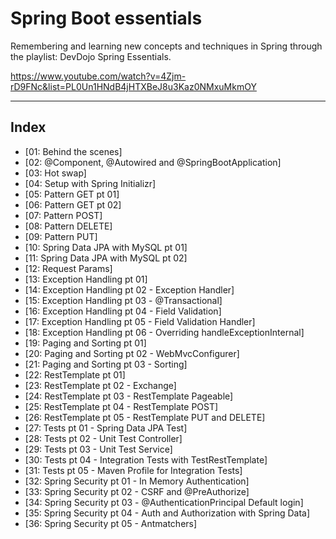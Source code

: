 # Spring Boot essentials

Remembering and learning new concepts and techniques in Spring through the playlist: DevDojo Spring Essentials.

https://www.youtube.com/watch?v=4Zjm-rD9FNc&list=PL0Un1HNdB4jHTXBeJ8u3Kaz0NMxuMkmOY

---

## <a name="index">Index</a>

- [01: Behind the scenes]
- [02: @Component, @Autowired and @SpringBootApplication]
- [03: Hot swap] 
- [04: Setup with Spring Initializr]
- [05: Pattern GET pt 01]
- [06: Pattern GET pt 02]   
- [07: Pattern POST]   
- [08: Pattern DELETE]   
- [09: Pattern PUT]   
- [10: Spring Data JPA with MySQL pt 01]   
- [11: Spring Data JPA with MySQL pt 02]   
- [12: Request Params]   
- [13: Exception Handling pt 01]   
- [14: Exception Handling pt 02 - Exception Handler]
- [15: Exception Handling pt 03 - @Transactional]   
- [16: Exception Handling pt 04 - Field Validation]
- [17: Exception Handling pt 05 - Field Validation Handler]   
- [18: Exception Handling pt 06 - Overriding handleExceptionInternal]
- [19: Paging and Sorting pt 01]   
- [20: Paging and Sorting pt 02 - WebMvcConfigurer]
- [21: Paging and Sorting pt 03 - Sorting]   
- [22: RestTemplate pt 01]   
- [23: RestTemplate pt 02 - Exchange]   
- [24: RestTemplate pt 03 - RestTemplate Pageable]   
- [25: RestTemplate pt 04 - RestTemplate POST]  
- [26: RestTemplate pt 05 - RestTemplate PUT and DELETE]
- [27: Tests pt 01 - Spring Data JPA Test]   
- [28: Tests pt 02 - Unit Test Controller]
- [29: Tests pt 03 - Unit Test Service]
- [30: Tests pt 04 - Integration Tests with TestRestTemplate]   
- [31: Tests pt 05 - Maven Profile for Integration Tests]
- [32: Spring Security pt 01 - In Memory Authentication]
- [33: Spring Security pt 02 - CSRF and @PreAuthorize]
- [34: Spring Security pt 03 - @AuthenticationPrincipal Default login]
- [35: Spring Security pt 04 - Auth and Authorization with Spring Data]
- [36: Spring Security pt 05 - Antmatchers]